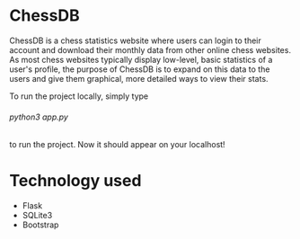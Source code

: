 # ChessDB

ChessDB is a chess statistics website where users can login to their account and download their monthly data from other
online chess websites. As most chess websites typically display low-level, basic statistics of a user's profile, the purpose
of ChessDB is to expand on this data to the users and give them graphical, more detailed ways to view their stats. 

To run the project locally, simply type

###### python3 app.py

to run the project. Now it should appear on your localhost!

# Technology used

- Flask
- SQLite3
- Bootstrap